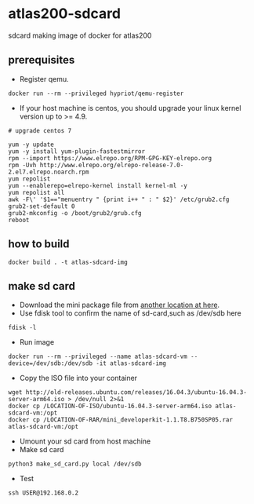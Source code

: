 # atlas200-sdcard
sdcard making image of docker for atlas200
## prerequisites 
* Register qemu.
```shell
docker run --rm --privileged hypriot/qemu-register
```
* If your host machine is centos, you should upgrade your linux kernel version up to >= 4.9.
```shell
# upgrade centos 7

yum -y update
yum -y install yum-plugin-fastestmirror
rpm --import https://www.elrepo.org/RPM-GPG-KEY-elrepo.org
rpm -Uvh http://www.elrepo.org/elrepo-release-7.0-2.el7.elrepo.noarch.rpm
yum repolist
yum --enablerepo=elrepo-kernel install kernel-ml -y
yum repolist all
awk -F\' '$1=="menuentry " {print i++ " : " $2}' /etc/grub2.cfg
grub2-set-default 0
grub2-mkconfig -o /boot/grub2/grub.cfg
reboot
```
## how to build 
```docker build . -t atlas-sdcard-img```
## make sd card
* Download the mini package file from [another location at here](https://github.com/Ascend/ascenddk-private/tree/master/B750SP05).
* Use fdisk tool to confirm the name of sd-card,such as /dev/sdb here
```shell
fdisk -l
```
* Run image
```shell
docker run --rm --privileged --name atlas-sdcard-vm --device=/dev/sdb:/dev/sdb -it atlas-sdcard-img
```
* Copy the ISO file into your container
```shell
wget http://old-releases.ubuntu.com/releases/16.04.3/ubuntu-16.04.3-server-arm64.iso > /dev/null 2>&1
docker cp /LOCATION-OF-ISO/ubuntu-16.04.3-server-arm64.iso atlas-sdcard-vm:/opt
docker cp /LOCATION-OF-RAR/mini_developerkit-1.1.T8.B750SP05.rar atlas-sdcard-vm:/opt
```
* Umount your sd card from host machine
* Make sd card
```shell
python3 make_sd_card.py local /dev/sdb
```
* Test
```shell
ssh USER@192.168.0.2
```


